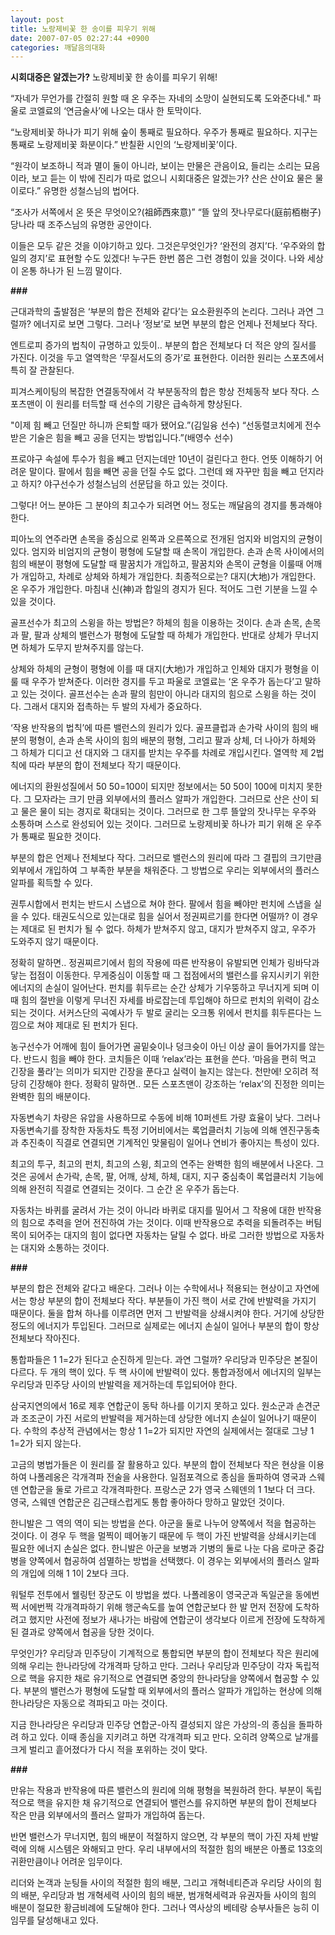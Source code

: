 ```yaml
---
layout: post
title: 노랑제비꽃 한 송이를 피우기 위해
date: 2007-07-05 02:27:44 +0900
categories: 깨달음의대화
---
```

**시회대중은 알겠는가?** 노랑제비꽃 한 송이를 피우기 위해!

“자네가 무언가를 간절히 원할 때 온 우주는 자네의 소망이 실현되도록 도와준다네." 파울로 코엘료의 ‘연금술사’에 나오는 대사 한 토막이다.

“노랑제비꽃 하나가 피기 위해 숲이 통째로 필요하다. 우주가 통째로 필요하다. 지구는 통째로 노랑제비꽃 화분이다.” 반칠환 시인의 ‘노랑제비꽃’이다. 

“원각이 보조하니 적과 멸이 둘이 아니라, 보이는 만물은 관음이요, 들리는 소리는 묘음이라, 보고 듣는 이 밖에 진리가 따로 없으니 시회대중은 알겠는가? 산은 산이요 물은 물이로다.” 유명한 성철스님의 법어다. 

“조사가 서쪽에서 온 뜻은 무엇이오?(祖師西來意)” “뜰 앞의 잣나무로다(庭前栢樹子) 당나라 때 조주스님의 유명한 공안이다. 

이들은 모두 같은 것을 이야기하고 있다. 그것은무엇인가? ‘완전의 경지’다. ‘우주와의 합일의 경지’로 표현할 수도 있겠다! 누구든 한번 쯤은 그런 경험이 있을 것이다. 나와 세상이 온통 하나가 된 느낌 말이다. 

**###**

근대과학의 출발점은 ‘부분의 합은 전체와 같다’는 요소환원주의 논리다. 그러나 과연 그럴까? 에너지로 보면 그렇다. 그러나 ‘정보’로 보면 부분의 합은 언제나 전체보다 작다. 

엔트로피 증가의 법칙이 규명하고 있듯이.. 부분의 합은 전체보다 더 적은 양의 질서를 가진다. 이것을 두고 열역학은 ‘무질서도의 증가’로 표현한다. 이러한 원리는 스포츠에서 특히 잘 관찰된다. 

피겨스케이팅의 복잡한 연결동작에서 각 부분동작의 합은 항상 전체동작 보다 작다. 스포츠맨이 이 원리를 터득할 때 선수의 기량은 급속하게 향상된다. 

"이제 힘 빼고 던질만 하니까 은퇴할 때가 됐어요.”(김일융 선수) “선동렬코치에게 전수 받은 기술은 힘을 빼고 공을 던지는 방법입니다.”(배영수 선수) 

프로야구 속설에 투수가 힘을 빼고 던지는데만 10년이 걸린다고 한다. 언뜻 이해하기 어려운 말이다. 팔에서 힘을 빼면 공을 던질 수도 없다. 그런데 왜 자꾸만 힘을 빼고 던지라고 하지? 야구선수가 성철스님의 선문답을 하고 있는 것이다. 

그렇다! 어느 분야든 그 분야의 최고수가 되려면 어느 정도는 깨달음의 경지를 통과해야 한다. 

피아노의 연주라면 손목을 중심으로 왼쪽과 오른쪽으로 전개된 엄지와 비엄지의 균형이 있다. 엄지와 비엄지의 균형이 평형에 도달할 때 손목이 개입한다. 손과 손목 사이에서의 힘의 배분이 평형에 도달할 때 팔꿈치가 개입하고, 팔꿈치와 손목이 균형을 이룰때 어깨가 개입하고, 차례로 상체와 하체가 개입한다. 최종적으로는? 대지(大地)가 개입한다. 온 우주가 개입한다. 마침내 신(神)과 합일의 경지가 된다. 적어도 그런 기분을 느낄 수 있을 것이다. 

골프선수가 최고의 스윙을 하는 방법은? 하체의 힘을 이용하는 것이다. 손과 손목, 손목과 팔, 팔과 상체의 밸런스가 평형에 도달할 때 하체가 개입한다. 반대로 상체가 무너지면 하체가 도무지 받쳐주지를 않는다. 

상체와 하체의 균형이 평형에 이를 때 대지(大地)가 개입하고 인체와 대지가 평형을 이룰 때 우주가 받쳐준다. 이러한 경지를 두고 파울로 코엘료는 ‘온 우주가 돕는다’고 말하고 있는 것이다. 골프선수는 손과 팔의 힘만이 아니라 대지의 힘으로 스윙을 하는 것이다. 그래서 대지와 접촉하는 두 발의 자세가 중요하다. 

‘작용 반작용의 법칙’에 따른 밸런스의 원리가 있다. 골프클럽과 손가락 사이의 힘의 배분의 평형이, 손과 손목 사이의 힘의 배분의 평형, 그리고 팔과 상체, 더 나아가 하체와 그 하체가 디디고 선 대지와 그 대지를 받치는 우주를 차례로 개입시킨다. 열역학 제 2법칙에 따라 부분의 합이 전체보다 작기 때문이다. 

에너지의 환원성질에서 50 50=100이 되지만 정보에서는 50 50이 100에 미치지 못한다. 그 모자라는 크기 만큼 외부에서의 플러스 알파가 개입한다. 그러므로 산은 산이 되고 물은 물이 되는 경지로 확대되는 것이다. 그러므로 한 그루 뜰앞의 잣나무는 우주와 소통하며 스스로 완성되어 있는 것이다. 그러므로 노랑제비꽃 하나가 피기 위해 온 우주가 통째로 필요한 것이다. 

부분의 합은 언제나 전체보다 작다. 그러므로 밸런스의 원리에 따라 그 결핍의 크기만큼 외부에서 개입하여 그 부족한 부분을 채워준다. 그 방법으로 우리는 외부에서의 플러스 알파를 획득할 수 있다. 

권투시합에서 펀치는 반드시 스냅으로 쳐야 한다. 팔에서 힘을 빼야만 펀치에 스냅을 실을 수 있다. 태권도식으로 있는대로 힘을 실어서 정권찌르기를 한다면 어떨까? 이 경우는 제대로 된 펀치가 될 수 없다. 하체가 받쳐주지 않고, 대지가 받쳐주지 않고, 우주가 도와주지 않기 때문이다. 

정확히 말하면.. 정권찌르기에서 힘의 작용에 따른 반작용이 유발되면 인체가 링바닥과 닿는 접점이 이동한다. 무게중심이 이동할 때 그 접점에서의 밸런스를 유지시키기 위한 에너지의 손실이 일어난다. 펀치를 휘두르는 순간 상체가 기우뚱하고 무너지게 되며 이때 힘의 절반을 이렇게 무너진 자세를 바로잡는데 투입해야 하므로 펀치의 위력이 감소되는 것이다. 서커스단의 곡예사가 두 발로 굴리는 오크통 위에서 펀치를 휘두른다는 느낌으로 쳐야 제대로 된 펀치가 된다. 

농구선수가 어깨에 힘이 들어가면 골밑슛이나 덩크슛이 아닌 이상 골이 들어가지를 않는다. 반드시 힘을 빼야 한다. 코치들은 이때 ‘relax’라는 표현을 쓴다. ‘마음을 편히 먹고 긴장을 풀라’는 의미가 되지만 긴장을 푼다고 실력이 늘지는 않는다. 천만에! 오히려 적당히 긴장해야 한다. 정확히 말하면.. 모든 스포츠맨이 강조하는 ‘relax’의 진정한 의미는 완벽한 힘의 배분이다. 

자동변속기 차량은 유압을 사용하므로 수동에 비해 10퍼센트 가량 효율이 낮다. 그러나 자동변속기를 장착한 자동차도 특정 기어비에서는 록업클러치 기능에 의해 엔진구동축과 추진축이 직결로 연결되면 기계적인 맞물림이 일어나 연비가 좋아지는 특성이 있다. 

최고의 투구, 최고의 펀치, 최고의 스윙, 최고의 연주는 완벽한 힘의 배분에서 나온다. 그것은 공에서 손가락, 손목, 팔, 어깨, 상체, 하체, 대지, 지구 중심축이 록업클러치 기능에 의해 완전히 직결로 연결되는 것이다. 그 순간 온 우주가 돕는다. 

자동차는 바퀴를 굴려서 가는 것이 아니라 바퀴로 대지를 밀어서 그 작용에 대한 반작용의 힘으로 추력을 얻어 전진하여 가는 것이다. 이때 반작용으로 추력을 되돌려주는 버팀목이 되어주는 대지의 힘이 없다면 자동차는 달릴 수 없다. 바로 그러한 방법으로 자동차는 대지와 소통하는 것이다. 

**###**

부분의 합은 전체와 같다고 배운다. 그러나 이는 수학에서나 적용되는 현상이고 자연에서는 항상 부분의 합이 전체보다 작다. 부분들이 가진 핵이 서로 간에 반발력을 가지기 때문이다. 둘을 합쳐 하나를 이루려면 먼저 그 반발력을 상쇄시켜야 한다. 거기에 상당한 정도의 에너지가 투입된다. 그러므로 실제로는 에너지 손실이 일어나 부분의 합이 항상 전체보다 작아진다. 

통합파들은 1 1=2가 된다고 순진하게 믿는다. 과연 그럴까? 우리당과 민주당은 본질이 다르다. 두 개의 핵이 있다. 두 핵 사이에 반발력이 있다. 통합과정에서 에너지의 일부는 우리당과 민주당 사이의 반발력을 제거하는데 투입되어야 한다.

삼국지연의에서 16로 제후 연합군이 동탁 하나를 이기지 못하고 있다. 원소군과 손견군과 조조군이 가진 서로의 반발력을 제거하는데 상당한 에너지 손실이 일어나기 때문이다. 수학의 추상적 관념에서는 항상 1 1=2가 되지만 자연의 실제에서는 절대로 그냥 1 1=2가 되지 않는다. 

고금의 병법가들은 이 원리를 잘 활용하고 있다. 부분의 합이 전체보다 작은 현상을 이용하여 나폴레옹은 각개격파 전술을 사용한다. 일점포격으로 종심을 돌파하여 영국과 스웨덴 연합군을 둘로 가르고 각개격파한다. 프랑스군 2가 영국 스웨덴의 1 1보다 더 크다. 영국, 스웨덴 연합군은 김근태스럽게도 통합 좋아하다 망하고 말았던 것이다.

한니발은 그 역의 역이 되는 방법을 쓴다. 아군을 둘로 나누어 양쪽에서 적을 협공하는 것이다. 이 경우 두 핵을 멀찍이 떼어놓기 때문에 두 핵이 가진 반발력을 상쇄시키는데 필요한 에너지 손실은 없다. 한니발은 아군을 보병과 기병의 둘로 나눈 다음 로마군 중갑병을 양쪽에서 협공하여 섬멸하는 방법을 선택했다. 이 경우는 외부에서의 플러스 알파의 개입에 의해 1 1이 2보다 크다. 

워털루 전투에서 웰링턴 장군도 이 방법을 썼다. 나폴레옹이 영국군과 독일군을 동에번쩍 서에번쩍 각개격파하기 위해 행군속도를 높여 연합군보다 한 발 먼저 전장에 도착하려고 했지만 사전에 정보가 새나가는 바람에 연합군이 생각보다 이르게 전장에 도착하게 된 결과로 양쪽에서 협공을 당한 것이다. 

무엇인가? 우리당과 민주당이 기계적으로 통합되면 부분의 합이 전체보다 작은 원리에 의해 우리는 한나라당에 각개격파 당하고 만다. 그러나 우리당과 민주당이 각자 독립적으로 핵을 유지한 채로 유기적으로 연결되면 중앙의 한나라당을 양쪽에서 협공할 수 있다. 부분의 밸런스가 평형에 도달할 때 외부에서의 플러스 알파가 개입하는 현상에 의해 한나라당은 자동으로 격파되고 마는 것이다. 

지금 한나라당은 우리당과 민주당 연합군-아직 결성되지 않은 가상의-의 종심을 돌파하려 하고 있다. 이때 종심을 지키려고 하면 각개격파 되고 만다. 오히려 양쪽으로 날개를 크게 벌리고 흩어졌다가 다시 적을 포위하는 것이 맞다. 

**###**

만유는 작용과 반작용에 따른 밸런스의 원리에 의해 평형을 복원하려 한다. 부분이 독립적으로 핵을 유지한 채 유기적으로 연결되어 밸런스를 유지하면 부분의 합이 전체보다 작은 만큼 외부에서의 플러스 알파가 개입하여 돕는다. 

반면 밸런스가 무너지면, 힘의 배분이 적절하지 않으면, 각 부분의 핵이 가진 자체 반발력에 의해 시스템은 와해되고 만다. 우리 내부에서의 적절한 힘의 배분은 아폴로 13호의 귀환만큼이나 어려운 임무이다. 

리더와 논객과 눈팅들 사이의 적절한 힘의 배분, 그리고 개혁네티즌과 우리당 사이의 힘의 배분, 우리당과 범 개혁세력 사이의 힘의 배분, 범개혁세력과 유권자들 사이의 힘의 배분이 절묘한 황금비례에 도달해야 한다. 그러나 역사상의 베테랑 승부사들은 능히 이 임무를 달성해내고 있다.